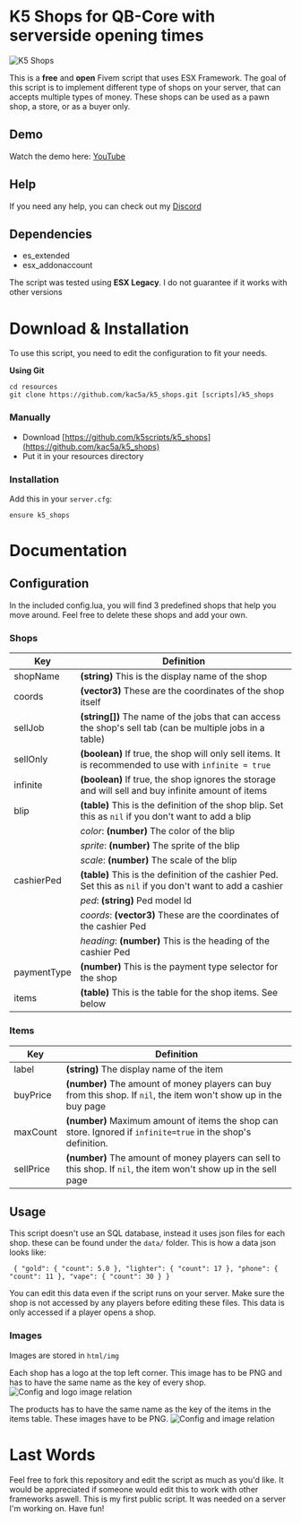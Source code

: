 # K5 Shops for QB-Core with serverside opening times

![K5 Shops](https://forum.cfx.re/uploads/default/original/4X/d/e/9/de939b927f894f9fab398149d0e9c0f624030488.jpeg)

This is a **free** and **open** Fivem script that uses ESX Framework. The goal of this script is to implement different type of shops on your server, that can accepts multiple types of money. These shops can be used as a pawn shop, a store, or as a buyer only.

## Demo

Watch the demo here: [YouTube](https://www.youtube.com/watch?v=9vnCYj48c_c)

## Help


If you need any help, you can check out my [Discord](https://discord.com/invite/WmANgpdrgZ)

## Dependencies

- es_extended
- esx_addonaccount

The script was tested using **ESX Legacy**. I do not guarantee if it works with other versions

# Download & Installation

To use this script, you need to edit the configuration to fit your needs.

**Using Git**

```
cd resources
git clone https://github.com/kac5a/k5_shops.git [scripts]/k5_shops
```

### Manually

- Download [https://github.com/k5scripts/k5_shops](https://github.com/kac5a/k5_shops)
- Put it in your resources directory

### Installation

Add this in your `server.cfg`:

```
ensure k5_shops
```

# Documentation

## Configuration

In the included config.lua, you will find 3 predefined shops that help you move around. Feel free to delete these shops and add your own.

### Shops

| Key         | Definition                                                                                                  |
| ----------- | ----------------------------------------------------------------------------------------------------------- |
| shopName    | **(string)** This is the display name of the shop                                                           |
| coords      | **(vector3)** These are the coordinates of the shop itself                                                  |
| sellJob     | **(string[])** The name of the jobs that can access the shop's sell tab (can be multiple jobs in a table)   |
| sellOnly    | **(boolean)** If true, the shop will only sell items. It is recommended to use with `infinite = true`       |
| infinite    | **(boolean)** If true, the shop ignores the storage and will sell and buy infinite amount of items          |
| blip        | **(table)** This is the definition of the shop blip. Set this as `nil` if you don't want to add a blip      |
|             | _color_: **(number)** The color of the blip                                                                 |
|             | _sprite_: **(number)** The sprite of the blip                                                               |
|             | _scale_: **(number)** The scale of the blip                                                                 |
| cashierPed  | **(table)** This is the definition of the cashier Ped. Set this as `nil` if you don't want to add a cashier |
|             | _ped_: **(string)** Ped model Id                                                                            |
|             | _coords_: **(vector3)** These are the coordinates of the cashier Ped                                        |
|             | _heading_: **(number)** This is the heading of the cashier Ped                                              |
| paymentType | **(number)** This is the payment type selector for the shop                                                 |
| items       | **(table)** This is the table for the shop items. See below                                                 |

### Items

| Key       | Definition                                                                                                       |
| --------- | ---------------------------------------------------------------------------------------------------------------- |
| label     | **(string)** The display name of the item                                                                        |
| buyPrice  | **(number)** The amount of money players can buy from this shop. If `nil`, the item won't show up in the buy page |
| maxCount  | **(number)** Maximum amount of items the shop can store. Ignored if `infinite=true` in the shop's definition.   |
| sellPrice | **(number)** The amount of money players can sell to this shop. If `nil`, the item won't show up in the sell page  |

## Usage

This script doesn't use an SQL database, instead it uses json files for each shop. these can be found under the
`data/` folder. This is how a data json looks like:

` { "gold": { "count": 5.0 }, "lighter": { "count": 17 }, "phone": { "count": 11 }, "vape": { "count": 30 } }`

You can edit this data even if the script runs on your server. Make sure the shop is not accessed by any players before editing these files. This data is only accessed if a player opens a shop.

### Images

Images are stored in `html/img`

Each shop has a logo at the top left corner. This image has to be PNG and has to have the same name as the key of every shop.
![Config and logo image relation](https://i.imgur.com/cwbSH0F.png)

The products has to have the same name as the key of the items in the items table. These images have to be PNG.
![Config and image relation](https://i.imgur.com/8xxX7VQ.png)

# Last Words

Feel free to fork this repository and edit the script as much as you'd like. It would be appreciated if someone would edit this to work with other frameworks aswell. This is my first public script. It was needed on a server I'm working on. Have fun!
